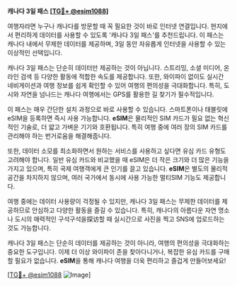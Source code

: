 **캐나다 3일 패스 [[TG💪+ @esim1088](https://t.me/s/esim1088)]**

여행자라면 누구나 캐나다를 방문할 때 꼭 필요한 것이 바로 인터넷 연결입니다. 현지에서 편리하게 데이터를 사용할 수 있도록 '캐나다 3일 패스'를 추천드립니다. 이 패스는 캐나다 내에서 무제한 데이터를 제공하며, 3일 동안 자유롭게 인터넷을 사용할 수 있는 이상적인 선택입니다.

캐나다 3일 패스는 단순히 데이터만 제공하는 것이 아닙니다. 스트리밍, 소셜 미디어, 온라인 검색 등 다양한 활동에 적합한 속도를 제공합니다. 또한, 와이파이 없이도 실시간 네비게이션과 여행 정보를 쉽게 확인할 수 있어 여행의 편의성을 극대화합니다. 특히, 도시와 자연을 넘나드는 캐나다 여행에서는 GPS를 활용한 길 찾기가 필수적입니다.

이 패스는 매우 간단한 설치 과정으로 바로 사용할 수 있습니다. 스마트폰이나 태블릿에 eSIM을 등록하면 즉시 사용 가능합니다. **eSIM**은 물리적인 SIM 카드가 필요 없는 혁신적인 기술로, 더 얇고 가벼운 기기와 호환됩니다. 특히 여행 중에 여러 장의 SIM 카드를 관리해야 하는 번거로움을 해결해줍니다.

또한, 데이터 소모를 최소화하면서 원하는 서비스를 사용하고 싶다면 유심 카드 유형도 고려해야 합니다. 일반 유심 카드와 비교했을 때 eSIM은 더 작은 크기와 더 많은 기능을 가지고 있으며, 특히 국제 여행객에게 큰 인기를 끌고 있습니다. **eSIM**은 별도의 물리적 공간을 차지하지 않으며, 여러 국가에서 동시에 사용 가능한 멀티SIM 기능도 제공합니다.

여행 중에는 데이터 사용량이 걱정될 수 있지만, 캐나다 3일 패스는 무제한 데이터를 제공하므로 안심하고 다양한 활동을 즐길 수 있습니다. 특히, 캐나다의 아름다운 자연 명소나 도시의 매력적인 구석구석을探访할 때 실시간으로 사진을 찍고 SNS에 업로드하는 것도 가능합니다.

캐나다 3일 패스는 단순히 데이터를 제공하는 것이 아니라, 여행의 편의성을 극대화하는 중요한 도구입니다. 이제 더 이상 와이파이 존을 찾아다니거나, 복잡한 유심 카드를 구매할 필요가 없습니다. **eSIM**을 통해 캐나다 여행을 더욱 편리하고 즐겁게 만들어보세요!

[[TG💪+ @esim1088](https://t.me/s/esim1088) ![Image](https://i.postimg.cc/Y0z9fWf4/image.png)]